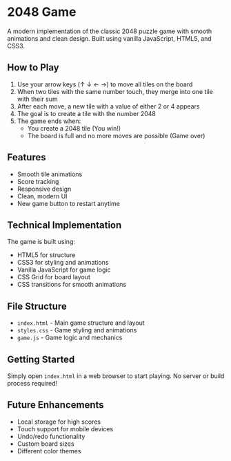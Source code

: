 # 2048 Game

A modern implementation of the classic 2048 puzzle game with smooth animations and clean design. Built using vanilla JavaScript, HTML5, and CSS3.

## How to Play

1. Use your arrow keys (↑ ↓ ← →) to move all tiles on the board
2. When two tiles with the same number touch, they merge into one tile with their sum
3. After each move, a new tile with a value of either 2 or 4 appears
4. The goal is to create a tile with the number 2048
5. The game ends when:
   - You create a 2048 tile (You win!)
   - The board is full and no more moves are possible (Game over)

## Features

- Smooth tile animations
- Score tracking
- Responsive design
- Clean, modern UI
- New game button to restart anytime

## Technical Implementation

The game is built using:
- HTML5 for structure
- CSS3 for styling and animations
- Vanilla JavaScript for game logic
- CSS Grid for board layout
- CSS transitions for smooth animations

## File Structure

- `index.html` - Main game structure and layout
- `styles.css` - Game styling and animations
- `game.js` - Game logic and mechanics

## Getting Started

Simply open `index.html` in a web browser to start playing. No server or build process required!

## Future Enhancements

- Local storage for high scores
- Touch support for mobile devices
- Undo/redo functionality
- Custom board sizes
- Different color themes

